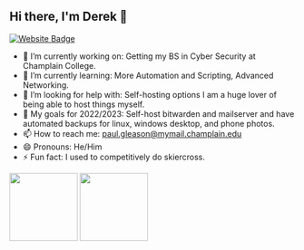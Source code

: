 ## Hi there, I'm Derek 👋

[![Website Badge](https://img.shields.io/badge/Website-3b5998?style=flat-square&logo=google-chrome&logoColor=white)]([https://mymail-champlain.gitbook.io/welcome/])

<!--
**ChampPG/ChampPG** is a ✨ _special_ ✨ repository because its `README.md` (this file) appears on your GitHub profile.

Here are some ideas to get you started:
-->
* 🔭 I’m currently working on: Getting my BS in Cyber Security at Champlain College.
* 🌱 I’m currently learning: More Automation and Scripting, Advanced Networking.
* 🤔 I’m looking for help with: Self-hosting options I am a huge lover of being able to host things myself.
* 💬 My goals for 2022/2023: Self-host bitwarden and mailserver and have automated backups for linux, windows desktop, and phone photos.
* 📫 How to reach me: paul.gleason@mymail.champlain.edu
* 😄 Pronouns: He/Him
* ⚡ Fun fact: I used to competitively do skiercross.


<!-- [![Anurag's GitHub stats](https://github-readme-stats.vercel.app/api?username=ChampPG)](https://github.com/anuraghazra/github-readme-stats) -->
<!-- [![Top Langs](https://github-readme-stats.vercel.app/api/top-langs/?username=ChampPG)](https://github.com/anuraghazra/github-readme-stats) -->


<p>
    <img height="120em" src="https://github-readme-stats.vercel.app/api?username=ChampPG&hide=stars&show_icons=true&hide_border=true&&count_private=true&include_all_commits=true" />
    <img height="120em" src="https://github-readme-stats.vercel.app/api/top-langs/?username=ChampPG&show_icons=true&hide_border=true&layout=compact&langs_count=8" />
</p>
